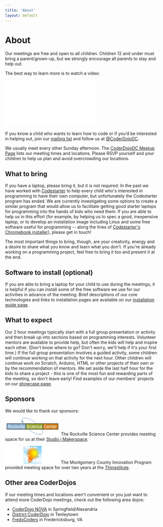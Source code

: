 ```yaml
---
title: 'About'
layout: default
---
```

# About
Our meetings are free and open to all children. Children 12 and under must
bring a parent/grown-up, but we strongly encourage all parents to stay and help out.

The best way to learn more is to watch a video:

<div class="youtube-wrapper">
<iframe src="//www.youtube.com/embed/z_gcHGa8J1E" frameborder="0" allowfullscreen></iframe>
</div>

If you know a child who wants to learn how to code or if you’d be interested in
helping out, join our [mailing list](https://groups.google.com/forum/?fromgroups#!forum/coderdojodc")
and follow us at [@CoderDojoDC](https://twitter.com/CoderDojoDC).

We usually meet every other Sunday afternoon. The [CoderDojoDC Meetup
Page](http://www.meetup.com/CoderDojoDC/) lists our meeting times and locations.
Please RSVP yourself and your children to help us plan and avoid overcrowding
our locations.

## What to bring

If you have a laptop, please bring it, but it is not required. In the past we have worked with [Codestarter](https://codestarter.org/) to help every child who's interested in programming to have their own computer, but unfortunately the Codestarter program has ended. We are currently investigating some options to create a similar program that would allow us to facilitate getting good starter laptops for programming into the hands of kids who need them.  If you are able to help us in this effort (for example, by helping us to spec a good, inexpensive laptop, or to develop an installation image including Linux and some free software useful for programming -- along the lines of [Codestarter's Chromebook installer](https://github.com/codestarterorg/ubuntu-chromebook-installer)), please get in touch!

The most important things to bring, though, are your creativity, energy and a
desire to share what you know and learn what you don't. If you're already
working on a programming project, feel free to bring it too and present it at the
end.

## Software to install (optional)

If you are able to bring a laptop for your child to use during the meetings, it is helpful if you can install some of the free software we use for our activities in advance of the meeting.  Brief descriptions of our core technologies and links to installation pages are available on our [installation guide page](http://coderdojodc.com/installation.html).

## What to expect

Our 2 hour meetings typically start with a full group presentation or activity and then break up into sections
based on programming interests. Volunteer mentors are available to provide help, but often the kids will help and inspire each other.  (Don't know where to go? Don't worry, we'll help
if it's your first time.) If the full group presentation involves a guided activity,
some children will continue working on that activity for the next hour. Other
children will continue work on Scratch, Arduino, HTML or other projects of their
own or by the recommendation of mentors. We set aside the last half hour for the kids to share a project - this is one of the most fun and rewarding parts of the meeting, so don't
leave early! Find examples of our members' projects on our [showcase page](http://coderdojodc.com/showcase/).

## Sponsors

We would like to thank our sponsors:

![Rockville Science Center](/assets/rsc.png) The Rockville Science Center provides meeting space for us at their [Studio i Makerspace](http://rockvillesciencecenter.org/programs/studio-i-makerspace/).

![Montgomery County Innovation Program](/assets/mcip.png) The Montgomery County
Innovation Program provided meeting space for over two years at the
[Thingstitute](http://thingstitute.com/).

## Other area CoderDojos

If our meeting times and locations aren't convenient or you just want to attend
more CoderDojo meetings, check out the following area dojos:

* [CoderDojo NOVA](http://www.coderdojonova.co/) in Springfield/Alexandria
* [District CoderDojo](http://districtcoderdojo.weebly.com/) in Tenleytown
* [FredxCoders](http://www.fredxcoders.com/) in Fredericksburg, VA
